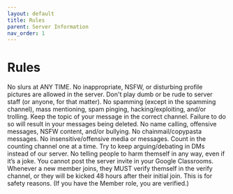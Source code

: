 ```yaml
---
layout: default
title: Rules
parent: Server Information
nav_order: 1
---
```


# Rules

No slurs at ANY TIME.
No inappropriate, NSFW, or disturbing profile pictures are allowed in the server.
Don't play dumb or be rude to server staff (or anyone, for that matter). 
No spamming (except in the spamming channel), mass mentioning, spam pinging, hacking/exploiting, and/or trolling.
Keep the topic of your message in the correct channel. Failure to do so will result in your messages being deleted.
No name calling, offensive messages, NSFW content, and/or bullying.
No chainmail/copypasta messages. 
No insensitive/offensive media or messages. 
Count in the counting channel one at a time. 
Try to keep arguing/debating in DMs instead of our server.
No telling people to harm themself in any way, even if it’s a joke. 
You cannot post the server invite in your Google Classrooms. 
Whenever a new member joins, they MUST verify themself in the verify channel, or they will be kicked 48 hours after their initial join. This is for safety reasons. (If you have the Member role, you are verified.)